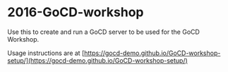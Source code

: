 # 2016-GoCD-workshop

Use this to create and run a GoCD server to be used for the GoCD Workshop.

Usage instructions are at [https://gocd-demo.github.io/GoCD-workshop-setup/](https://gocd-demo.github.io/GoCD-workshop-setup/)
